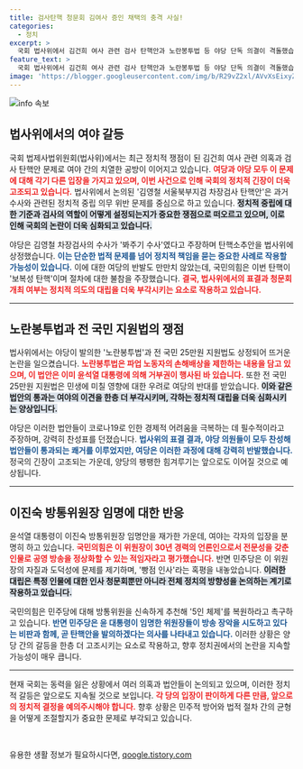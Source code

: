 ```yaml
---
title: 검사탄핵 청문회 김여사 증인 채택의 충격 사실!
categories:
  - 정치
excerpt: >
  국회 법사위에서 김건희 여사 관련 검사 탄핵안과 노란봉투법 등 야당 단독 의결이 격돌했습니다. 여야의 날카로운 공방 속에서 다음 청문회와 법안 처리 결과가 주목됩니다!
feature_text: >
  국회 법사위에서 김건희 여사 관련 검사 탄핵안과 노란봉투법 등 야당 단독 의결이 격돌했습니다. 여야의 날카로운 공방 속에서 다음 청문회와 법안 처리 결과가 주목됩니다!
image: 'https://blogger.googleusercontent.com/img/b/R29vZ2xl/AVvXsEixyZcFfHzMRdzZMjFBmAUKJYCLCGyLL1o632UiGVXcaFdKo_bkvkuCioo0uUKlGfBVcT3P84aROyZIXSBEx3Aw5nCQ3pTgDom1WDC4m8eifvWiAmWEEVb4x6G_l8C0QH225ldMjyaFvpxGEBGNO37VmDTDMHGhJPq73UglMfDca1-0aw/s1600/blogspot.png'
---
```


<p><img src="https://blogger.googleusercontent.com/img/b/R29vZ2xl/AVvXsEixyZcFfHzMRdzZMjFBmAUKJYCLCGyLL1o632UiGVXcaFdKo_bkvkuCioo0uUKlGfBVcT3P84aROyZIXSBEx3Aw5nCQ3pTgDom1WDC4m8eifvWiAmWEEVb4x6G_l8C0QH225ldMjyaFvpxGEBGNO37VmDTDMHGhJPq73UglMfDca1-0aw/s1600/blogspot.png" alt="info 속보" /></p>

<h2 data-ke-size="size26">법사위에서의 여야 갈등</h2>

<p data-ke-size="size16">국회 법제사법위원회(법사위)에서는 최근 정치적 쟁점이 된 김건희 여사 관련 의혹과 검사 탄핵안 문제로 여야 간의 치열한 공방이 이어지고 있습니다. <b><span style="color: #ee2323;">여당과 야당 모두 이 문제에 대해 각기 다른 입장을 가지고 있으며, 이번 사건으로 인해 국회의 정치적 긴장이 더욱 고조되고 있습니다.</span></b> 법사위에서 논의된 '김영철 서울북부지검 차장검사 탄핵안'은 과거 수사와 관련된 정치적 중립 의무 위반 문제를 중심으로 하고 있습니다. <b><span style="background-color: #21538527;">정치적 중립에 대한 기준과 검사의 역할이 어떻게 설정되는지가 중요한 쟁점으로 떠오르고 있으며, 이로 인해 국회의 논란이 더욱 심화되고 있습니다.</span></b> </p>

<p data-ke-size="size16">야당은 김영철 차장검사의 수사가 '봐주기 수사'였다고 주장하며 탄핵소추안을 법사위에 상정했습니다. <b><span style="color: #1a5490;">이는 단순한 법적 문제를 넘어 정치적 책임을 묻는 중요한 사례로 작용할 가능성이 있습니다.</span></b> 이에 대한 여당의 반발도 만만치 않았는데, 국민의힘은 이번 탄핵이 '보복성 탄핵'이며 절차에 대한 불참을 주장했습니다. <b><span style="color: #ee2323;">결국, 법사위에서의 표결과 청문회 개최 여부는 정치적 의도의 대립을 더욱 부각시키는 요소로 작용하고 있습니다.</span></b></p>

<hr>

<h2 data-ke-size="size26">노란봉투법과 전 국민 지원법의 쟁점</h2>

<p data-ke-size="size16">법사위에서는 야당이 발의한 '노란봉투법'과 전 국민 25만원 지원법도 상정되어 뜨거운 논란을 일으켰습니다. <b><span style="color: #ee2323;">노란봉투법은 파업 노동자의 손해배상을 제한하는 내용을 담고 있으며, 이 법안은 이미 윤석열 대통령에 의해 거부권이 행사된 바 있습니다.</span></b> 또한 전 국민 25만원 지원법은 민생에 미칠 영향에 대한 우려로 여당의 반대를 받았습니다. <b><span style="background-color: #21538527;">이와 같은 법안의 통과는 여야의 이견을 한층 더 부각시키며, 각하는 정치적 대립을 더욱 심화시키는 양상입니다.</span></b></p>

<p data-ke-size="size16">야당은 이러한 법안들이 코로나19로 인한 경제적 어려움을 극복하는 데 필수적이라고 주장하며, 강력히 찬성표를 던졌습니다. <b><span style="color: #1a5490;">법사위의 표결 결과, 야당 의원들이 모두 찬성해 법안들이 통과되는 쾌거를 이루었지만, 여당은 이러한 과정에 대해 강력히 반발했습니다. </span></b> 정국의 긴장이 고조되는 가운데, 양당의 팽팽한 힘겨루기는 앞으로도 이어질 것으로 예상됩니다.</p>

<hr>

<h2 data-ke-size="size26">이진숙 방통위원장 임명에 대한 반응</h2>

<p data-ke-size="size16">윤석열 대통령이 이진숙 방통위원장 임명안을 재가한 가운데, 여야는 각자의 입장을 분명히 하고 있습니다. <b><span style="color: #ee2323;">국민의힘은 이 위원장이 30년 경력의 언론인으로서 전문성을 갖춘 인물로 공영 방송을 정상화할 수 있는 적임자라고 평가했습니다.</span></b> 반면 민주당은 이 위원장의 자질과 도덕성에 문제를 제기하며, '빵점 인사'라는 혹평을 내놓았습니다. <b><span style="background-color: #21538527;">이러한 대립은 특정 인물에 대한 인사 청문회뿐만 아니라 전체 정치의 방향성을 논의하는 계기로 작용하고 있습니다.</span></b></p>

<p data-ke-size="size16">국민의힘은 민주당에 대해 방통위원을 신속하게 추천해 '5인 체제'를 복원하라고 촉구하고 있습니다. <b><span style="color: #1a5490;">반면 민주당은 윤 대통령이 임명한 위원장들이 방송 장악을 시도하고 있다는 비판과 함께, 곧 탄핵안을 발의하겠다는 의사를 나타내고 있습니다.</span></b> 이러한 상황은 양당 간의 갈등을 한층 더 고조시키는 요소로 작용하고, 향후 정치권에서의 논란을 지속할 가능성이 매우 큽니다.</p>

<hr>

<p data-ke-size="size16">현재 국회는 동력을 잃은 상황에서 여러 의혹과 법안들이 논의되고 있으며, 이러한 정치적 갈등은 앞으로도 지속될 것으로 보입니다. <b><span style="color: #ee2323;">각 당의 입장이 판이하게 다른 만큼, 앞으로의 정치적 결정을 예의주시해야 합니다.</span></b> 향후 상황은 민주적 방어와 법적 절차 간의 균형을 어떻게 조절할지가 중요한 문제로 부각되고 있습니다.</p>

<p data-ke-size="size16">&nbsp;</p>
유용한 생활 정보가 필요하시다면, <a href="https://qoogle.tistory.com" rel="dofollow">qoogle.tistory.com</a>


